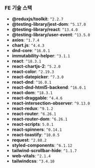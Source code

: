 ### FE 기술 스택

- **@reduxjs/toolkit**: `^2.2.7`
- **@testing-library/jest-dom**: `^5.17.0`
- **@testing-library/react**: `^13.4.0`
- **@testing-library/user-event**: `^13.5.0`
- **axios**: `^1.7.4`
- **chart.js**: `^4.4.3`
- **dnd-core**: `^16.0.1`
- **immutability-helper**: `^3.1.1`
- **react**: `^18.3.1`
- **react-chartjs-2**: `^5.2.0`
- **react-color**: `^2.19.3`
- **react-datepicker**: `^7.3.0`
- **react-dnd**: `^16.0.1`
- **react-dnd-html5-backend**: `^16.0.1`
- **react-dom**: `^18.3.1`
- **react-draggable**: `^4.4.6`
- **react-intersection-observer**: `^9.13.0`
- **react-redux**: `^9.1.2`
- **react-router**: `^6.26.1`
- **react-router-dom**: `^6.26.1`
- **react-scripts**: `5.0.1`
- **react-spinners**: `^0.14.1`
- **react-toastify**: `^10.0.5`
- **request**: `^2.88.2`
- **styled-components**: `^6.1.12`
- **tailwind-scrollbar-hide**: `^1.1.7`
- **web-vitals**: `^2.1.4`
- **tailwindcss**: `^3.4.10`

